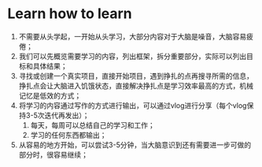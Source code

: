 







# Learn how to learn



1. 不需要从头学起，一开始从头学习，大部分内容对于大脑是噪音，大脑容易疲倦；
2. 我们可以先概览需要学习的内容，列出框架，拆分重要部分，实际可以列出目标和具体结果；
3. 寻找或创建一个真实项目，直接开始项目，遇到挣扎的点再搜寻所需的信息，挣扎点会让大脑进入饥饿状态，直接解决挣扎点是学习效率最高的方式，机械记忆是低效的方式；
4. 将学习的内容通过写作的方式进行输出，可以通过vlog进行分享（每个vlog保持3-5次迭代再发出）；
   1. 每天，每周可以总结自己的学习和工作；
   2. 学习的任何东西都输出；
5. 从容易的地方开始，可以尝试3-5分钟，当大脑意识到还有需要进一步可做的部分时，很容易继续；